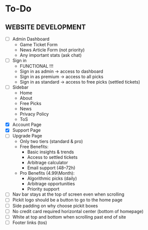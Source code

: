 # To-Do

## WEBSITE DEVELOPMENT
- [ ] Admin Dashboard
    - Game Ticket Form
    - News Article Form (not priority)
    - Any important stats (ask chat)
- [ ] Sign in
    - FUNCTIONAL !!!
    - Sign in as admin -> access to dashboard
    - Sign in as premium -> access to all picks
    - Sign in as standard -> access to free picks (settled tickets)
- [ ] Sidebar
    - Home
    - About 
    - Free Picks
    - News
    - Privacy Policy
    - ToS
- [x] Account Page
- [x] Support Page
- [ ] Upgrade Page
    - Only two tiers (standard & pro)
    - Free Benefits:
        - Basic insights & trends
        - Access to settled tickets
        - Arbitrage calculator
        - Email support (48–72h)
    - Pro Benefits (4.99\Month):
        - Algorithmic picks (daily)
        - Arbitrage opportunities
        - Priority support
- [ ] Nav bar stays at the top of screen even when scrolling
- [ ] Pickit logo should be a button to go to the home page
- [ ] Side padding on why choose pickit boxes
- [ ] No credit card required horizontal center (bottom of homepage)
- [ ] White at top and bottom when scrolling past end of site
- [ ] Footer links (tos)
